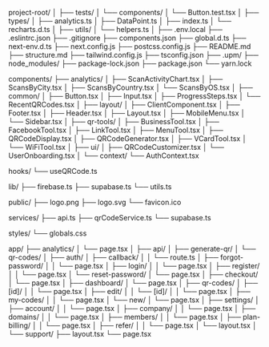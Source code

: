 project-root/
│
├── tests/
│   └── components/
│       └── Button.test.tsx
│
├── types/
│   ├── analytics.ts
│   ├── DataPoint.ts
│   ├── index.ts
│   └── recharts.d.ts
│
├── utils/
│   └── helpers.ts
│
├── .env.local
├── .eslintrc.json
├── .gitignore
├── components.json
├── global.d.ts
├── next-env.d.ts
├── next.config.js
├── postcss.config.js
├── README.md
├── structure.md
├── tailwind.config.js
├── tsconfig.json
├── .upm/
├── node_modules/
├── package-lock.json
├── package.json
└── yarn.lock

components/
├── analytics/
│   ├── ScanActivityChart.tsx
│   ├── ScansByCity.tsx
│   ├── ScansByCountry.tsx
│   └── ScansByOS.tsx
│
├── common/
│   ├── Button.tsx
│   ├── Input.tsx
│   ├── ProgressSteps.tsx
│   └── RecentQRCodes.tsx
│
├── layout/
│   ├── ClientComponent.tsx
│   ├── Footer.tsx
│   ├── Header.tsx
│   ├── Layout.tsx
│   ├── MobileMenu.tsx
│   └── Sidebar.tsx
│
├── qr-tools/
│   ├── BusinessTool.tsx
│   ├── FacebookTool.tsx
│   ├── LinkTool.tsx
│   ├── MenuTool.tsx
│   ├── QRCodeDisplay.tsx
│   ├── QRCodeGenerator.tsx
│   ├── VCardTool.tsx
│   └── WiFiTool.tsx
│
├── ui/
│   ├── QRCodeCustomizer.tsx
│   └── UserOnboarding.tsx
│
└── context/
    └── AuthContext.tsx

hooks/
└── useQRCode.ts

lib/
├── firebase.ts
├── supabase.ts
└── utils.ts

public/
├── logo.png
├── logo.svg
└── favicon.ico

services/
├── api.ts
├── qrCodeService.ts
└── supabase.ts

styles/
└── globals.css

app/
├── analytics/
│   └── page.tsx
│
├── api/
│   ├── generate-qr/
│   └── qr-codes/
│
├── auth/
│   ├── callback/
│   │   └── route.ts
│   ├── forgot-password/
│   │   └── page.tsx
│   ├── login/
│   │   └── page.tsx
│   ├── register/
│   │   └── page.tsx
│   └── reset-password/
│       └── page.tsx
│
├── checkout/
│   └── page.tsx
│
├── dashboard/
│   └── page.tsx
│
├── qr-codes/
│   ├── [id]/
│   │   └── page.tsx
│   ├── edit/
│   │   └── [id]/
│   │       └── page.tsx
│   ├── my-codes/
│   │   └── page.tsx
│   └── new/
│       └── page.tsx
│
├── settings/
│   ├── account/
│   │   └── page.tsx
│   ├── company/
│   │   └── page.tsx
│   ├── domains/
│   │   └── page.tsx
│   ├── members/
│   │   └── page.tsx
│   ├── plan-billing/
│   │   └── page.tsx
│   ├── refer/
│   │   └── page.tsx
│   └── layout.tsx
│
└── support/
    ├── layout.tsx
    └── page.tsx
